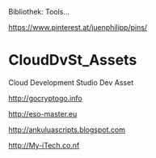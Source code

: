Bibliothek:
Tools...




https://www.pinterest.at/juenphilipp/pins/




# CloudDvSt_Assets
Cloud Development Studio Dev Asset

http://gocryptogo.info

http://eso-master.eu

http://ankuluascripts.blogspot.com

http://My-iTech.co.nf
